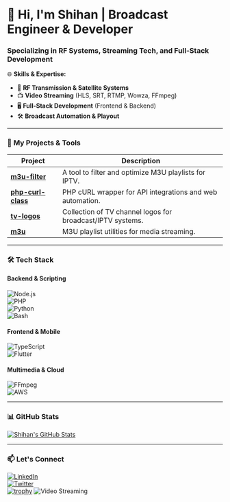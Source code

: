 # 📡 Hi, I'm Shihan | Broadcast Engineer & Developer  

### **Specializing in RF Systems, Streaming Tech, and Full-Stack Development**  

🌐 **Skills & Expertise:**  
- 📡 **RF Transmission & Satellite Systems**  
- 📺 **Video Streaming** (HLS, SRT, RTMP, Wowza, FFmpeg)  
- 🖥️ **Full-Stack Development** (Frontend & Backend)  
- 🛠 **Broadcast Automation & Playout**  

---

### 🔧 **My Projects & Tools**  
| Project | Description |  
|---------|-------------|  
| [**m3u-filter**](https://github.com/shihan84/m3u-filter) | A tool to filter and optimize M3U playlists for IPTV. |  
| [**php-curl-class**](https://github.com/shihan84/php-curl-class) | PHP cURL wrapper for API integrations and web automation. |  
| [**tv-logos**](https://github.com/shihan84/tv-logos) | Collection of TV channel logos for broadcast/IPTV systems. |  
| [**m3u**](https://github.com/shihan84/m3u) | M3U playlist utilities for media streaming. |  

---

### 🛠 **Tech Stack**  

#### **Backend & Scripting**  
![Node.js](https://img.shields.io/badge/Node.js-339933?logo=node.js&logoColor=white)  
![PHP](https://img.shields.io/badge/PHP-777BB4?logo=php&logoColor=white)  
![Python](https://img.shields.io/badge/Python-3776AB?logo=python&logoColor=white)  
![Bash](https://img.shields.io/badge/Bash-4EAA25?logo=gnu-bash&logoColor=white)  

#### **Frontend & Mobile**  
![TypeScript](https://img.shields.io/badge/TypeScript-3178C6?logo=typescript&logoColor=white)  
![Flutter](https://img.shields.io/badge/Flutter-02569B?logo=flutter&logoColor=white)  

#### **Multimedia & Cloud**  
![FFmpeg](https://img.shields.io/badge/FFmpeg-007808?logo=ffmpeg&logoColor=white)  
![AWS](https://img.shields.io/badge/AWS-232F3E?logo=amazon-aws&logoColor=white)  

---

### 📊 **GitHub Stats**  
[![Shihan's GitHub Stats](https://github-readme-stats.vercel.app/api?username=shihan84&show_icons=true&theme=dark)](https://github.com/shihan84)  

---

### 📫 **Let's Connect**  
[![LinkedIn](https://img.shields.io/badge/LinkedIn-0A66C2?logo=linkedin)](https://www.linkedin.com/in/yourprofile)  
[![Twitter](https://img.shields.io/badge/Twitter-1DA1F2?logo=twitter)](https://twitter.com/yourhandle)  
[![trophy](https://github-profile-trophy.vercel.app/?username=shihan84&theme=darkhub)](https://github.com/ryo-ma/github-profile-trophy)
![Video Streaming](https://img.shields.io/badge/-Video_Streaming-00B4D8)

